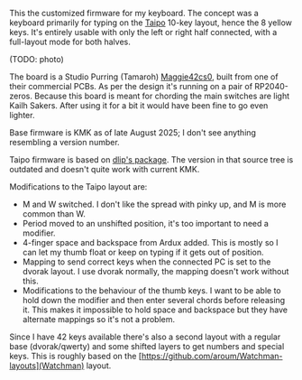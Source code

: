 This the customized firmware for my keyboard.
The concept was a keyboard primarily for typing on the [Taipo]() 10-key layout, hence the 8 yellow keys. 
It's entirely usable with only the left or right half connected, with a full-layout mode for both halves.

(TODO: photo)

The board is a Studio Purring (Tamaroh) [Maggie42cs0](https://github.com/tamaroh/maggie42cs0), built from one of their commercial PCBs.
As per the design it's running on a pair of RP2040-zeros.
Because this board is meant for chording the main switches are light Kailh Sakers. After using it for a bit
it would have been fine to go even lighter.

Base firmware is KMK as of late August 2025; I don't see anything resembling a version number.

Taipo firmware is based on [dlip's package](https://github.com/dlip/chouchou/tree/main/firmware/kmk).
The version in that source tree is outdated and doesn't quite work with current KMK.

Modifications to the Taipo layout are:

* M and W switched. I don't like the spread with pinky up, and M is more common than W.
* Period moved to an unshifted position, it's too important to need a modifier.
* 4-finger space and backspace from Ardux added. This is mostly so I can
    let my thumb float or keep on typing if it gets out of position.
* Mapping to send correct keys when the connected PC is set to the dvorak layout.
    I use dvorak normally, the mapping doesn't work without this.
* Modifications to the behaviour of the thumb keys. I want to be able to hold down the modifier
    and then enter several chords before releasing it. This makes it impossible to hold space
    and backspace but they have alternate mappings so it's not a problem.

Since I have 42 keys available there's also a second layout with a regular base (dvorak/qwerty)
and some shifted layers to get numbers and special keys. This is roughly based on the 
[https://github.com/aroum/Watchman-layouts](Watchman) layout.


